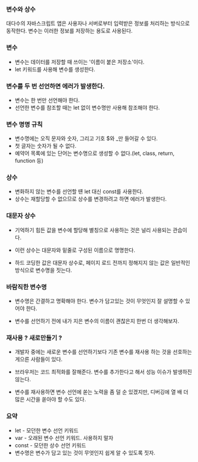 ### 변수와 상수

대다수의 자바스크립트 앱은 사용자나 서버로부터 입력받은 정보를 처리하는 방식으로 동작한다. 변수는 이러한 정보를 저장하는 용도로 사용된다.

### 변수

- 변수는 데이터를 저장할 때 쓰이는 '이름이 붙은 저장소'이다.
- let 키워드를 사용해 변수를 생성한다.

### 변수를 두 번 선언하면 에러가 발생한다.

- 변수는 한 번만 선언해야 한다.
- 선언한 변수를 참조할 때는 let 없이 변수명만 사용해 참조해야 한다.

### 변수 명명 규칙

- 변수명에는 오직 문자와 숫자, 그리고 기호 $와 \_만 들어갈 수 있다.
- 첫 글자는 숫자가 될 수 없다.
- 예약어 목록에 있는 단어는 변수명으로 생성할 수 없다.(let, class, return, function 등)

### 상수

- 변화하지 않는 변수를 선언할 떈 let 대신 const를 사용한다.
- 상수는 재할당할 수 없으므로 상수를 변경하려고 하면 에러가 발생한다.

### 대문자 상수

- 기억하기 힘든 값을 변수에 할당해 별칭으로 사용하는 것은 널리 사용되는 관습이다.

- 이런 상수는 대문자와 밑줄로 구성된 이름으로 명명한다.

- 하드 코딩한 값은 대문자 상수로, 페이지 로드 전까지 정해지지 않는 값은 일반적인 방식으로 변수명을 짓는다.

### 바람직한 변수명

- 변수명은 간결하고 명확해야 한다. 변수가 담고있는 것이 무엇인지 잘 설명할 수 있어야 한다.

- 변수를 선언하기 전에 내가 지은 변수의 이름이 괜찮은지 한번 더 생각해보자.

### 재사용 ? 새로만들기 ?

- 개발자 중에는 새로운 변수를 선언하기보다 기존 변수를 재사용 하는 것을 선호하는 게으른 사람들이 있다.

- 브라우저는 코드 최적화를 잘해준다. 변수를 추가한다고 해서 성능 이슈가 발생하진 않는다.

- 변수를 재사용하면 변수 선언에 쏟는 노력을 좀 덜 순 있겠지만, 디버깅에 열 배 더 많은 시간을 쏟아야 할 수도 있다.

### 요약

- let - 모던한 변수 선언 키워드
- var - 오래된 변수 선언 키워드. 사용하지 말자
- const - 모던한 상수 선언 키워드
- 변수명은 변수가 담고 있는 것이 무엇인지 쉽게 알 수 있도록 짓자.
